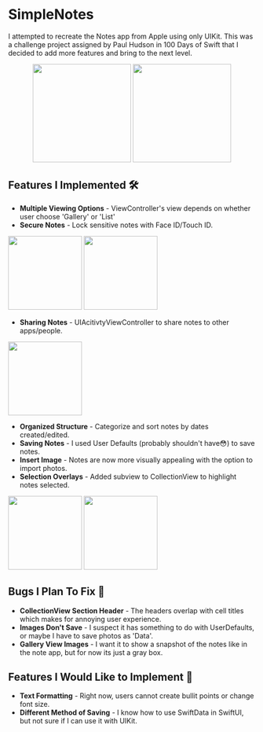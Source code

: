 # SimpleNotes

I attempted to recreate the Notes app from Apple using only UIKit. This was a challenge
project assigned by Paul Hudson in 100 Days of Swift that I decided to add more features
and bring to the next level.
<p align="center">
  <img src="https://github.com/user-attachments/assets/247fb788-04cb-4d83-bff0-0ea6283109d9" width="200">
  <img src="https://github.com/user-attachments/assets/be49aa20-59ba-46c7-92ba-87526912d011" width="200">
</p>

## Features I Implemented 🛠️
- **Multiple Viewing Options** - ViewController's view depends on whether user choose 'Gallery' or 'List'
- **Secure Notes** - Lock sensitive notes with Face ID/Touch ID.
<p>
  <img src="https://github.com/user-attachments/assets/fa6e7051-8d93-4e42-8e80-fa6d5111a554" width="150">
  <img src="https://github.com/user-attachments/assets/f42aeb09-ad02-436d-9fe7-ab8a6f18a4b6" width="150">
</p>

- **Sharing Notes** - UIAcitivtyViewController to share notes to other apps/people.
<p>
  <img src="https://github.com/user-attachments/assets/278440c6-a860-4eba-8b1b-716f3318468a" width="150">
</p>

- **Organized Structure** - Categorize and sort notes by dates created/edited.
- **Saving Notes** - I used User Defaults (probably shouldn't have😳) to save notes.
- **Insert Image** - Notes are now more visually appealing with the option to import photos.
- **Selection Overlays** - Added subview to CollectionView to highlight notes selected.
<p>
  <img src="https://github.com/user-attachments/assets/9ccb9f10-ed7b-4d38-abeb-326294395d48" width="150">
  <img src="https://github.com/user-attachments/assets/46cb0f4d-a0b3-4323-82cd-ddb8a44aca9a" width="150">
</p>

## Bugs I Plan To Fix 🐞

- **CollectionView Section Header** - The headers overlap with cell titles which makes for annoying user experience.
- **Images Don't Save** - I suspect it has something to do with UserDefaults, or maybe I have to save photos as 'Data'.
- **Gallery View Images** - I want it to show a snapshot of the notes like in the note app, but for now its just a gray box.

## Features I Would Like to Implement 🤤
- **Text Formatting** - Right now, users cannot create bullit points or change font size.
- **Different Method of Saving** - I know how to use SwiftData in SwiftUI, but not sure if I can use it with UIKit.

